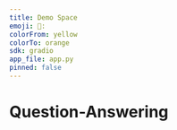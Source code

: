 ```yaml
---
title: Demo Space
emoji: 🙂:
colorFrom: yellow
colorTo: orange
sdk: gradio
app_file: app.py
pinned: false
---
```


# Question-Answering
